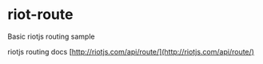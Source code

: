 # riot-route
Basic riotjs routing sample

riotjs routing docs [http://riotjs.com/api/route/](http://riotjs.com/api/route/)

